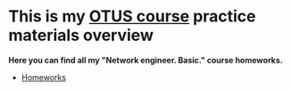 # This is my [OTUS course](https://otus.ru/lessons/setevoy-inzhener-basic/) practice materials overview  
**Here you can find all my "Network engineer. Basic." course homeworks.**
- [Homeworks](https://github.com/OlegLarionov999/OTUS-networks/tree/main/labs)
